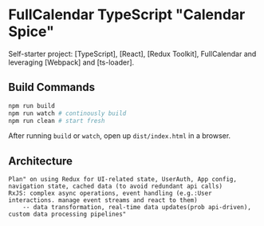 
# FullCalendar TypeScript "Calendar Spice"

Self-starter project: [TypeScript], [React], [Redux Toolkit], FullCalendar and leveraging [Webpack] and [ts-loader].

## Build Commands

```bash
npm run build
npm run watch # continously build
npm run clean # start fresh
```

After running `build` or `watch`, open up `dist/index.html` in a browser.


## Architecture
```
Plan" on using Redux for UI-related state, UserAuth, App config, navigation state, cached data (to avoid redundant api calls)
RxJS: complex async operations, event handling (e.g.:User interactions. manage event streams and react to them)
    -- data transformation, real-time data updates(prob api-driven), custom data processing pipelines"
```
